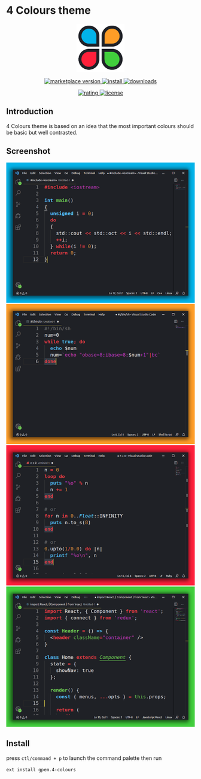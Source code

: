 # 4 Colours theme

<p align="center">
    <img width="128" height="128" src="https://github.com/Germain-Gadel/4-colours/raw/master/images/icon.png">
</p>

<p align="center">
  <!-- Version -->
  <a href="https://marketplace.visualstudio.com/items?itemName=gpem.4-colours">
    <img alt="marketplace version" src="https://img.shields.io/visual-studio-marketplace/v/gpem.4-colours?color=02b3e9&style=for-the-badge">
  </a>
  <!-- Install -->
  <a href="https://marketplace.visualstudio.com/items?itemName=gpem.4-colours">
    <img alt="install" src="https://img.shields.io/visual-studio-marketplace/i/gpem.4-colours?color=eb9022&style=for-the-badge">
  </a>
  <!-- Downloads -->
  <a href="https://marketplace.visualstudio.com/items?itemName=gpem.4-colours">
    <img alt="downloads" src="https://img.shields.io/visual-studio-marketplace/d/gpem.4-colours?color=23da1a&style=for-the-badge">
  </a>
</p>

<p align="center">
  <!-- Rating -->
  <a href="https://marketplace.visualstudio.com/items?itemName=gpem.4-colours">
    <img alt="rating" src="https://img.shields.io/visual-studio-marketplace/stars/gpem.4-colours?color=FF203B&style=for-the-badge">
  </a>
  <!-- License -->
  <a href="https://marketplace.visualstudio.com/items?itemName=gpem.4-colours">
    <img alt="license" src="https://img.shields.io/github/license/Germain-Gadel/4-colours?color=da1ac6&style=for-the-badge">
  </a>
</p>

## Introduction
4 Colours theme is based on an idea that the most important colours should be basic but well contrasted.


## Screenshot
![theme screenshot blue](https://github.com/Germain-Gadel/4-colours/raw/master/images/Blue.png)
![theme screenshot orange](https://github.com/Germain-Gadel/4-colours/raw/master/images/Orange.png)
![theme screenshot red](https://github.com/Germain-Gadel/4-colours/raw/master/images/Red.png)
![theme screenshot green](https://github.com/Germain-Gadel/4-colours/raw/master/images/Green.png)

## Install
press `ctl/command + p` to launch the command palette then run
```
ext install gpem.4-colours
```
